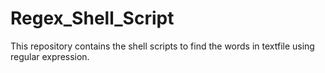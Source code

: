 # Regex_Shell_Script

This repository contains the shell scripts to find the words in textfile using regular expression. 
